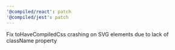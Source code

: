```yaml
---
'@compiled/react': patch
'@compiled/jest': patch
---
```


Fix toHaveCompiledCss crashing on SVG elements due to lack of className property
